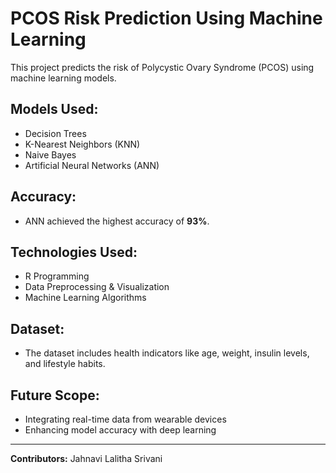 # PCOS Risk Prediction Using Machine Learning  
This project predicts the risk of Polycystic Ovary Syndrome (PCOS) using machine learning models.  

## Models Used:  
- Decision Trees  
- K-Nearest Neighbors (KNN)  
- Naive Bayes  
- Artificial Neural Networks (ANN)  

## Accuracy:  
- ANN achieved the highest accuracy of **93%**.  

## Technologies Used:  
- R Programming  
- Data Preprocessing & Visualization  
- Machine Learning Algorithms  

## Dataset:  
- The dataset includes health indicators like age, weight, insulin levels, and lifestyle habits.  

## Future Scope:  
- Integrating real-time data from wearable devices  
- Enhancing model accuracy with deep learning  

---
**Contributors:** Jahnavi Lalitha Srivani  
